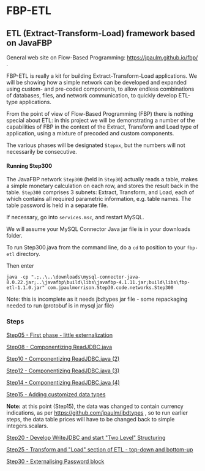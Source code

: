 FBP-ETL
=======

## ETL (Extract-Transform-Load) framework based on JavaFBP

General web site on Flow-Based Programming: https://jpaulm.github.io/fbp/ .

FBP-ETL is really a kit for building Extract-Transform-Load applications.  We will be showing how a simple network can be developed and expanded using custom- and pre-coded components, to allow endless combinations of databases, files, and network communication, to quickly develop ETL-type applications. 

From the point of view of Flow-Based Programming (FBP) there is nothing special about ETL:  in this project we will be demonstrating a number of the capabilities of FBP in the context of the Extract, Transform and Load type of application, using a mixture of precoded and custom components.

The various phases will be designated `Stepxx`, but the numbers will not necessarily be consecutive.

#### Running Step300

The JavaFBP network `Step300` (held in `Step30`) actually reads a table, makes a simple monetary calculation on each row, and stores the result back in the table.  `Step300` comprises 3 subnets: Extract, Transform, and Load, each of which contains all required parametric information, e.g. table names.  The table password is held in a separate file.

If necessary, go into `services.msc`, and restart MySQL.

We will assume your MySQL Connector Java jar file is in your downloads folder. 

To run Step300.java from the command line, do a `cd` to position to your `fbp-etl` directory. 

Then enter 

`java -cp ".;..\..\downloads\mysql-connector-java-8.0.22.jar;..\javafbp\build\libs\javafbp-4.1.11.jar;build\libs\fbp-etl-1.1.0.jar" com.jpaulmorrison.Step30.code.networks.Step300`

Note: this is incomplete as it needs jbdtypes jar file - some repackaging needed to run (protobuf is in mysql jar file)

### Steps

[Step05 - First phase - little externalization](src/main/java/com/jpaulmorrison/Step05/)

[Step08 - Componentizing ReadJDBC.java](src/main/java/com/jpaulmorrison/Step08/)

[Step10 - Componentizing ReadJDBC.java (2)](src/main/java/com/jpaulmorrison/Step10/)

[Step12 - Componentizing ReadJDBC.java (3)](src/main/java/com/jpaulmorrison/Step12/)

[Step14 - Componentizing ReadJDBC.java (4)](src/main/java/com/jpaulmorrison/Step14/)

[Step15 - Adding customized data types](src/main/java/com/jpaulmorrison/Step15/)

**Note:** at this point (Step15), the data was changed to contain currency indications, as per https://github.com/jpaulm/jbdtypes , so to run earlier steps, the data table prices will have to be changed back to simple integers.scalars.

[Step20 - Develop WriteJDBC and start "Two Level" Structuring](src/main/java/com/jpaulmorrison/Step20/)

[Step25 - Transform and "Load" section of ETL - top-down and bottom-up](src/main/java/com/jpaulmorrison/Step25/)

[Step30 - Externalising Password block](src/main/java/com/jpaulmorrison/Step30/)



